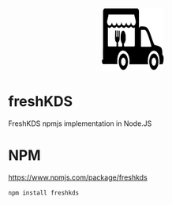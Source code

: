 <h1 align="center">
    <img src="logo.svg" alt="Logo" width="125" height="125">
  </a>
</h1>

# freshKDS
 FreshKDS npmjs implementation in Node.JS

# NPM
https://www.npmjs.com/package/freshkds
```
npm install freshkds
```


